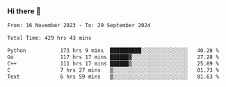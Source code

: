 ### Hi there 👋

<!--
**floyiac/floyiac** is a ✨ _special_ ✨ repository because its `README.md` (this file) appears on your GitHub profile.

Here are some ideas to get you started:

- 🔭 I’m currently working on ...
- 🌱 I’m currently learning ...
- 👯 I’m looking to collaborate on ...
- 🤔 I’m looking for help with ...
- 💬 Ask me about ...
- 📫 How to reach me: ...
- 😄 Pronouns: ...
- ⚡ Fun fact: ...
-->

<!--START_SECTION:waka-->

```txt
From: 16 November 2023 - To: 29 September 2024

Total Time: 429 hrs 43 mins

Python           173 hrs 9 mins  ██████████░░░░░░░░░░░░░░░   40.28 %
Go               117 hrs 17 mins ██████▓░░░░░░░░░░░░░░░░░░   27.28 %
C++              111 hrs 17 mins ██████▒░░░░░░░░░░░░░░░░░░   25.89 %
C                7 hrs 27 mins   ▒░░░░░░░░░░░░░░░░░░░░░░░░   01.73 %
Text             6 hrs 59 mins   ▒░░░░░░░░░░░░░░░░░░░░░░░░   01.63 %
```

<!--END_SECTION:waka-->
